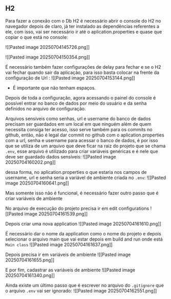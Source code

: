 

## H2
Para fazer a conexão com o Db H2 é necessário abrir o console do H2 no navegador depois de claro, já ter instalado as dependências referentes a ele, com isso, vai ser necessário ir até o aplication.properties e quase que copiar o que está no console:


![[Pasted image 20250704145726.png]]

![[Pasted image 20250704150354.png]]


É necessário também fazer configurações de delay para fechar e se o H2 vai fechar quando sair da aplicação, para isso basta colocar na frente da configuração de Url :
![[Pasted image 20250704153144.png]]
- É importante que não tenham espaços.


Depois de toda a configuração, agora acessando o painel do console é possível entrar no banco de dados por meio do usuário e da senha definidos no arquivo de configuração.

Arquivos sensíveis como senhas, url e username do banco de dados precisam ser guardados em um local em que ninguém além de quem necessita consiga ter acesso, isso serve também para os commits no github, então, não é legal dar commit no github com o aplication.properties com a url, senha e username para acessar o banco de dados, é por isso que se utiliza de um arquivo que deve ficar na raiz do projeto que se chama `.env`, esse arquivo é utilizado para criar variáveis genéricas e é nele que deve ser guardado dados sensíveis:
![[Pasted image 20250704160202.png]]

dessa forma, no aplication.properties o que estaria nos campos de username, url e senha seria a variável de ambiente criada no `.env`:
![[Pasted image 20250704160641.png]]

Mas somente isso não é funcional, é necessário fazer outro passo que é criar variáveis de ambiente

No arquivo de execução do projeto precisa ir em edit configurations
![[Pasted image 20250704161539.png]]

Depois criar uma nova application
![[Pasted image 20250704161610.png]]

É necessário dar o nome da application como o nome do projeto e depois selecionar o arquivo main que vai estar depois em build and run onde está `Main class`
![[Pasted image 20250704161637.png]]

Depois precisa ir em variáveis de ambiente
![[Pasted image 20250704161655.png]]

E por fim, cadastrar as variáveis de ambiente
![[Pasted image 20250704161340.png]]



Ainda existe um último passo que é escrever no arquivo do `.gitignore` que o arquivo `.env` vai ser ignorado:
![[Pasted image 20250704162551.png]]